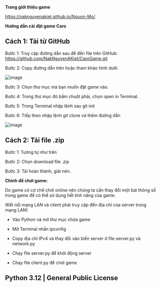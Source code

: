 **Trang giới thiệu game**

https://naknguyenakiet.github.io/Nguon-Mo/

**Hướng dẫn cài đặt game Caro**

## Cách 1: Tải từ GitHub

Bước 1:
Truy cập đường dẫn sau để đến file trên GitHub: https://github.com/NakNguyenAKiet/CaroGame.git

Bước 2:
Copy đường dẫn trên hoặc tham khảo hình dưới.

![image](https://github.com/NakNguyenAKiet/CaroGame/assets/93853392/e864f9bb-1591-4e72-9221-3ec7d1f97846)

Bước 3:
Chọn thư mục mà bạn muốn đặt game vào.

Bước 4: Trong thư mục đó bấm chuột phải, chọn open in Terminal.

Bước 5: Trong Terminal nhập lệnh sau git init

Bước 6: Tiếp theo nhập lệnh git clone và thêm đường dẫn

![image](https://github.com/NakNguyenAKiet/CaroGame/assets/93853392/f75b7aec-8993-4e14-acdf-26d62a9e3bbd)


## Cách 2: Tải file .zip

Bước 1: Tương tự như trên

Bước 2: Chọn download file .zip

Bước 3: Tải hoàn thành, giải nén.

**Chỉnh để chơi game:**

Do game có cơ chế chơi online nên chúng ta cần thay đổi một bài thông số trong
game để có thể sử dụng hết tính năng của game.

(Kết nối mạng LAN và client phải truy cập đến địa chỉ của server trong mạng LAN)

- Vào Python và mở thư mục chứa game
  
- Mở Terminal nhấn ipconfig

- Copy địa chỉ IPv4 và thay đổi vào biến server ở file server.py và network.py
  
- Chạy file server.py để khởi động server

- Chạy file client.py để chơi game

## Python 3.12 | General Public License
